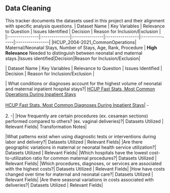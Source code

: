 
## Data Cleaning

This tracker documents the datasets used in this project and their alignment with specific analysis questions.
| Dataset Name | Key Variables | Relevance to Question | Issues Identified | Decision | Reason for Inclusion/Exclusion |
|:---------------|:--------------|:---------------|:----------------|:---------------|:----------------|
|HCUP_2004-2021_CommonOperations| Maternal/Neonatal Stays, Number of Stays, Age, Rank, Procedure | **High Relevance** Needed to distinguish between neonatal and maternal stays.|Issues identified|Decision|Reason for Inclusion/Exclusion|

| Dataset Name | Key Variables | Relevance to Question | Issues Identified | Decision | Reason for Inclusion/Exclusion |

| What conditions or diagnoses account for the highest volume of neonatal and maternal inpatient hospital stays?| [HCUP Fast Stats, Most Common Operations During Inpatient Stays](https://datatools.ahrq.gov/hcup-fast-stats?tab=national-hospital-utilization-costs&dash=77) 
<br> <br> [HCUP Fast Stats, Most Common Diagnoses During Inpatient Stays](https://datatools.ahrq.gov/hcup-fast-stats?tab=national-hospital-utilization-costs&dash=75)| - <br> <br> 2. -|
|How frequently are certain procedures (ex. cesarean sections) performed compared to others? (ex. vaginal deliveries)?| Datasets Utilized   | Relevant Fields| Transformation Notes|

|What patterns exist when using diagnostic tests or interventions during labor and delivery?| Datasets Utilized   | Relevant Fields|
|Are there geographic variations in maternal or neonatal health service utilization?| Datasets Utilized   | Relevant Fields|
|Which hospitals have the lowest cost-to-utilization ratio for common maternal procedures?| Datasets Utilized   | Relevant Fields|
|Which procedures, diagnoses, or services are associated with the highest costs?| Datasets Utilized   | Relevant Fields|
|How have costs changed over time for maternal and neonatal care?| Datasets Utilized   | Relevant Fields|
|Are there seasonal variations in costs associated with deliveries?| Datasets Utilized   | Relevant Fields|
